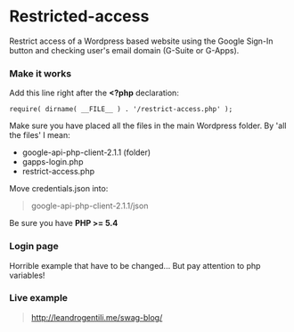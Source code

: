 # Restricted-access

Restrict access of a Wordpress based website using the Google Sign-In button and checking user's email domain (G-Suite or G-Apps).

### Make it works

Add this line right after the **<?php** declaration:
```
require( dirname( __FILE__ ) . '/restrict-access.php' );
```

Make sure you have placed all the files in the main Wordpress folder. By 'all the files' I mean:
- google-api-php-client-2.1.1 (folder)
- gapps-login.php
- restrict-access.php

Move credentials.json into:
> google-api-php-client-2.1.1/json

Be sure you have **PHP >= 5.4**

### Login page
Horrible example that have to be changed... But pay attention to php variables!

### Live example
> http://leandrogentili.me/swag-blog/
